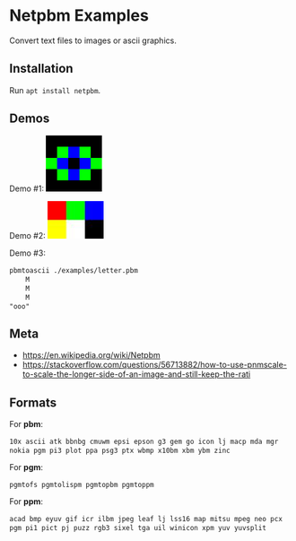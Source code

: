 
# Netpbm Examples

Convert text files to images or ascii graphics.

## Installation

Run `apt install netpbm`.

## Demos

Demo #1:
![demo image #1](./demos/art.jpg)

Demo #2:
![demo image #2](./demos/scale.jpg)

Demo #3:
```text
pbmtoascii ./examples/letter.pbm
    M
    M
    M
"ooo"
```

## Meta

 - https://en.wikipedia.org/wiki/Netpbm
 - https://stackoverflow.com/questions/56713882/how-to-use-pnmscale-to-scale-the-longer-side-of-an-image-and-still-keep-the-rati

## Formats

For **pbm**:

```text
10x ascii atk bbnbg cmuwm epsi epson g3 gem go icon lj macp mda mgr nokia pgm pi3 plot ppa psg3 ptx wbmp x10bm xbm ybm zinc
```

For **pgm**:

```text
pgmtofs pgmtolispm pgmtopbm pgmtoppm
```

For **ppm**:

```text
acad bmp eyuv gif icr ilbm jpeg leaf lj lss16 map mitsu mpeg neo pcx pgm pi1 pict pj puzz rgb3 sixel tga uil winicon xpm yuv yuvsplit
```

